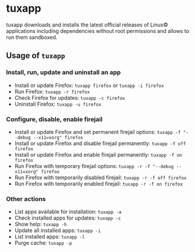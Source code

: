 # tuxapp

tuxapp downloads and installs the latest official releases of Linux© applications including dependencies without root permissions and allows to run them sandboxed.

## Usage of `tuxapp`

### Install, run, update and uninstall an app

- Install or update Firefox: `tuxapp firefox` or `tuxapp -i firefox`
- Run Firefox: `tuxapp -r firefox`
- Check Firefox for updates: `tuxapp -c firefox`
- Uninstall Firefox: `tuxapp -u firefox`

### Configure, disable, enable firejail

- Install or update Firefox and set permanent firejail options: `tuxapp -f "--debug --x11=xorg" firefox`
- Install or update Firefox and disable firejail permanently: `tuxapp -f off firefox`
- Install or update Firefox and enable firejail permanently: `tuxapp -f on firefox`
- Run Firefox with temporary firejail options: `tuxapp -r -f "--debug --x11=xorg" firefox`
- Run Firefox with temporarily disabled firejail: `tuxapp -r -f off firefox`
- Run Firefox with temporarily enabled firejail: `tuxapp -r -f on firefox`

### Other actions

- List apps available for installation: `tuxapp -a`
- Check installed apps for updates: `tuxapp -c`
- Show help: `tuxapp -h`
- Update all installed apps: `tuxapp -i`
- List installed apps: `tuxapp -l`
- Purge cache: `tuxapp -p`
